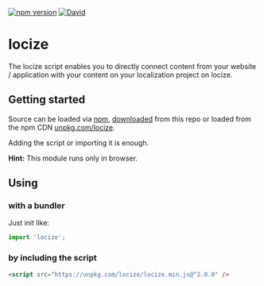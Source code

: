 [![npm version](https://img.shields.io/npm/v/locize.svg?style=flat-square)](https://www.npmjs.com/package/locize)
[![David](https://img.shields.io/david/locize/locize.svg?style=flat-square)](https://david-dm.org/locize/locize)

# locize

The locize script enables you to directly connect content from your website / application with your content on your localization project on locize.


## Getting started

Source can be loaded via [npm](https://www.npmjs.com/package/locize), [downloaded](https://github.com/locize/locize/blob/master/locize.min.js) from this repo or loaded from the npm CDN [unpkg.com/locize](https://unpkg.com/locize/locize.min.js).

Adding the script or importing it is enough.

**Hint:** This module runs only in browser.

## Using

### with a bundler

Just init like:

```js
import 'locize';
```

### by including the script

```html
<script src="https://unpkg.com/locize/locize.min.js@^2.0.0" />
```